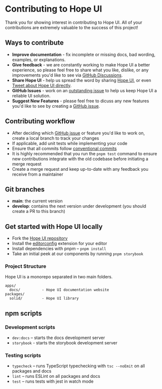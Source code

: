 # Contributing to Hope UI

Thank you for showing interest in contributing to Hope UI. All of your contributions are extremely valuable to the success of this project!

## Ways to contribute

- **Improve documentation** - fix incomplete or missing docs, bad wording, examples, or explanations.
- **Give feedback** - we are constantly working to make Hope UI a better experience, so please feel free to share what you like, dislike, or any improvements you'd like to see via [GitHub Discussions](https://github.com/fabien-ml/hope-ui/discussions).
- **Share Hope UI** - help us spread the word by sharing [Hope UI](https://hope-ui.com/), or even [Tweet about Hope UI directly](https://twitter.com/intent/tweet?text=Hope%20UI%20%E2%80%93%20a%20new%20SolidJS%20component%20library%20with%20over%2040%20components,%20style%20props%20API,%20native%20dark%20theme%20support%20and%20focuses%20on%20accessibility.%0A%0A%23https://hope-ui.com%0A%0A%23solidjs).
- **GitHub Issues** - work on an [outstanding issue](https://github.com/fabien-ml/hope-ui/labels/help%20wanted) to help us keep Hope UI a reliable UI solution.
- **Suggest New Features** - please feel free to dicuss any new features you'd like to see by creating a [GitHub issue](https://github.com/fabien-ml/hope-ui/labels/help%20wanted).

## Contributing workflow

- After deciding which [GitHub issue](https://github.com/fabien-ml/hope-ui/labels/help%20wanted) or feature you'd like to work on, create a local branch to track your changes
- If applicable, add unit tests while implementing your code
- Ensure that all commits follow [conventional commits](https://www.conventionalcommits.org/en/v1.0.0/)
- It is highly recommended that you run the `pnpm test` command to ensure new contributions integrate with the old codebase before initiating a merge request
- Create a merge request and keep up-to-date with any feedback you receive from a maintainer

## Git branches

- **main**: the current version
- **develop**: contains the next version under development (you should create a PR to this branch)

## Get started with Hope UI locally

- Fork the [Hope UI repository](https://github.com/fabien-ml/hope-ui)
- Install the [editorconfig](https://editorconfig.org/) extension for your editor
- Install dependencies with pnpm – `pnpm install`
- Take an initial peek at our components by running `pnpm storybook`

### Project Structure

Hope UI is a monorepo separated in two main folders.

```
apps/
  docs/          - Hope UI documentation website
packages/
  solid/         - Hope UI library
```

## npm scripts

### Development scripts

- `dev:docs` – starts the docs development server
- `storybook` - starts the storybook development server

### Testing scripts

- `typecheck` – runs TypeScript typechecking with `tsc --noEmit` on all packages and docs
- `lint` – runs ESLint on all packages and docs
- `test` – runs tests with jest in watch mode
